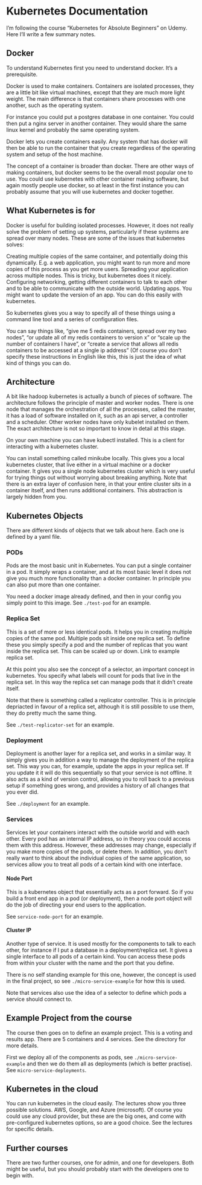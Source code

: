 # Kubernetes Documentation

I’m following the course “Kubernetes for Absolute Beginners” on Udemy. Here I’ll write a few summary notes.

## Docker

To understand Kubernetes first you need to understand docker. It’s a prerequisite.

Docker is used to make containers. Containers are isolated processes, they are a little bit like virtual machines, except that they are much more light weight. The main difference is that containers share processes with one another, such as the operating system.

For instance you could put a postgres database in one container. You could then put a nginx server in another container. They would share the same linux kernel and probably the same operating system.

Docker lets you create containers easily. Any system that has docker will then be able to run the container that you create regardless of the operating system and setup of the host machine.

The concept of a container is broader than docker. There are other ways of making containers, but docker seems to be the overall most popular one to use. You could use kubernetes with other container making software, but again mostly people use docker, so at least in the first instance you can probably assume that you will use kubernetes and docker together.

## What Kubernetes is for

Docker is useful for building isolated processes. However, it does not really solve the problem of setting up systems, particularly if these systems are spread over many nodes. These are some of the issues that kubernetes solves:

Creating multiple copies of the same container, and potentially doing this dynamically. E.g. a web application, you might want to run more and more copies of this process as you get more users.
Spreading your application across multiple nodes. This is tricky, but kubernetes does it nicely.
Configuring networking, getting different containers to talk to each other and to be able to communicate with the outside world.
Updating apps. You might want to update the version of an app. You can do this easily with kubernetes.

So kubernetes gives you a way to specify all of these things using a command line tool and a series of configuration files.

You can say things like, “give me 5 redis containers, spread over my two nodes”, “or update all of my redis containers to version x” or “scale up the number of containers I have”, or “create a service that allows all redis containers to be accessed at a single ip address” (Of course you don’t specify these instructions in English like this, this is just the idea of what kind of things you can do.

## Architecture

A bit like hadoop kubernetes is actually a bunch of pieces of software. The architecture follows the principle of master and worker nodes. There is one node that manages the orchestration of all the processes, called the master, it has a load of software installed on it, such as an api server, a controller and a scheduler. Other worker nodes have only kubelet installed on them. The exact architecture is not so important to know in detail at this stage.

On your own machine you can have kubectl installed. This is a client for interacting with a kubernetes cluster.

You can install something called minikube locally. This gives you a local kubernetes cluster, that live either in a virtual machine or a docker container. It gives you a single node kubernetes cluster which is very useful for trying things out without worrying about breaking anything. Note that there is an extra layer of confusion here, in that your entire cluster sits in a container itself, and then runs additional containers. This abstraction is largely hidden from you.

## Kubernetes Objects

There are different kinds of objects that we talk about here. Each one is defined by a yaml file.

### PODs

Pods are the most basic unit in Kubernetes. You can put a single container in a pod. It simply wraps a container, and at its most basic level it does not give you much more functionality than a docker container. In principle you can also put more than one container.

You need a docker image already defined, and then in your config you simply point to this image. See `./test-pod` for an example.

### Replica Set

This is a set of more or less identical pods. It helps you in creating multiple copies of the same pod. Multiple pods sit inside one replica set. To define these you simply specify a pod and the number of replicas that you want inside the replica set. This can be scaled up or down. Link to example replica set.

At this point you also see the concept of a selector, an important concept in kubernetes. You specify what labels will count for pods that live in the replica set. In this way the replica set can manage pods that it didn’t create itself.

Note that there is something called a replicator controller. This is in principle depriacted in favour of a replica set, although it is still possible to use them, they do pretty much the same thing.

See `./test-replicator-set` for an example.

### Deployment

Deployment is another layer for a replica set, and works in a similar way. It simply gives you in addition a way to manage the deployment of the replica set. This way you can, for example, update the apps in your replica set. If you update it it will do this sequentially so that your service is not offline. It also acts as a kind of version control, allowing you to roll back to a previous setup if something goes wrong, and provides a history of all changes that you ever did.

See `./deployment` for an example.

### Services

Services let your containers interact with the outside world and with each other. Every pod has an internal IP address, so in theory you could access them with this address. However, these addresses may change, especially if you make more copies of the pods, or delete them. In addition, you don’t really want to think about the individual copies of the same application, so services allow you to treat all pods of a certain kind with one interface.

#### Node Port

This is a kubernetes object that essentially acts as a port forward. So if you build a front end app in a pod (or deployment), then a node port object will do the job of directing your end users to the application.

See `service-node-port` for an example.

#### Cluster IP

Another type of service. It is used mostly for the components to talk to each other, for instance if I put a database in a deployment/replica set. It gives a single interface to all pods of a certain kind. You can access these pods from within your cluster with the name and the port that you define.

There is no self standing example for this one, however, the concept is used in the final project, so see `./micro-service-example` for how this is used.

Note that services also use the idea of a selector to define which pods a service should connect to.

## Example Project from the course

The course then goes on to define an example project. This is a voting and results app. There are 5 containers and 4 services. See the directory for more details.

First we deploy all of the components as pods, see `./micro-service-example` and then we do them all as deployments (which is better practise). See `micro-service-deployments`.

## Kubernetes in the cloud

You can run kubernetes in the cloud easily. The lectures show you three possible solutions. AWS, Google, and Azure (microsoft). Of course you could use any cloud provider, but these are the big ones, and come with pre-configured kubernetes options, so are a good choice. See the lectures for specific details.

## Further courses

There are two further courses, one for admin, and one for developers. Both might be useful, but you should probably start with the developers one to begin with.
